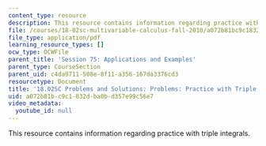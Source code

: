 ```yaml
---
content_type: resource
description: This resource contains information regarding practice with triple integrals.
file: /courses/18-02sc-multivariable-calculus-fall-2010/a072b81bc9c1832dba0bd357e99c56e7_MIT18_02SC_pb_75_comb.pdf
file_type: application/pdf
learning_resource_types: []
ocw_type: OCWFile
parent_title: 'Session 75: Applications and Examples'
parent_type: CourseSection
parent_uid: c4da9711-508e-8f11-a356-167da3376cd3
resourcetype: Document
title: '18.02SC Problems and Solutions: Problems: Practice with Triple Integrals'
uid: a072b81b-c9c1-832d-ba0b-d357e99c56e7
video_metadata:
  youtube_id: null
---
```

This resource contains information regarding practice with triple integrals.

